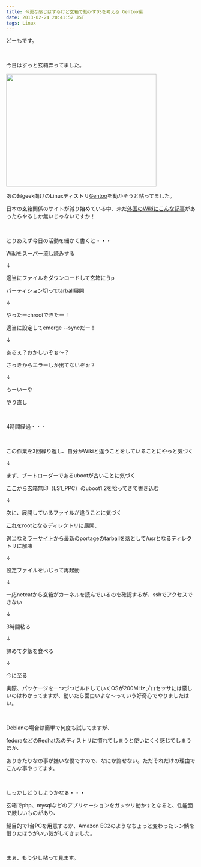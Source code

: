 ```yaml
---
title: 今更な感じはするけど玄箱で動かすOSを考える Gentoo編
date: 2013-02-24 20:41:52 JST
tags: Linux
---
```

<p>どーもです。</p>
<p>&nbsp;</p>
<p>今日はずっと玄箱弄ってました。</p>
<p><img src="https://lh6.googleusercontent.com/-IVEbesdqREM/USnx7gF6eyI/AAAAAAAABKY/8N40UCmY6t0/s400/DSC07136.JPG" height="300" width="400" /></p>
<p>あの超geek向けのLinuxディストリ<a href="http://www.gentoo.org/">Gentoo</a>を動かそうと粘ってました。</p>
<p>日本の玄箱関係のサイトが減り始めている中、未だ<a href="http://buffalo.nas-central.org/wiki/Install_The_2007_PPC_Gentoo">外国のWikiにこんな記事</a>があったらやるしか無いじゃないですか！</p>
<p>&nbsp;</p>
<p>とりあえず今日の活動を細かく書くと・・・</p>
<div class="hidearea">
<p>Wikiをスーパー流し読みする</p>
<p>↓</p>
<p>適当にファイルをダウンロードして玄箱にうp</p>
<p>パーティション切ってtarball展開</p>
<p>↓</p>
<p>やったーchrootできたー！</p>
<p>適当に設定してemerge --syncだー！</p>
<p>↓</p>
<p>あるぇ？おかしいぞぉ〜？</p>
<p>さっきからエラーしか出てないぞぉ？</p>
<p>↓</p>
<p>もーいーや</p>
<p>やり直し</p>
<p>&nbsp;</p>
<p>4時間経過・・・</p>
<p>&nbsp;</p>
<p>この作業を3回繰り返し、自分がWikiと違うことをしていることにやっと気づく</p>
<p>↓</p>
<p>まず、ブートローダーであるubootが古いことに気づく</p>
<p><a href="http://downloads.buffalo.nas-central.org/">ここ</a>から玄箱無印（LS1_PPC）のuboot1.2を拾ってきて書き込む</p>
<p>↓</p>
<p>次に、展開しているファイルが違うことに気づく</p>
<p><a href="http://downloads.nas-central.org/ALL_LS_KB_PPC/Distributions/Gentoo/gentoo-20071104-uboot.tar.bz2">これ</a>をrootとなるディレクトリに展開、</p>
<p><a href="http://www.gentoo.org/main/en/mirrors.xml">適当なミラーサイト</a>から最新のportageのtarballを落として/usrとなるディレクトリに解凍</p>
<p>↓</p>
<p>設定ファイルをいじって再起動</p>
<p>↓</p>
<p>一応netcatから玄箱がカーネルを読んでいるのを確認するが、sshでアクセスできない</p>
<p>↓</p>
<p>3時間粘る</p>
<p>↓</p>
<p>諦めて夕飯を食べる</p>
<p>↓</p>
<p>今に至る</p>
</div>
<p>実際、パッケージを一つづつビルドしていくOSが200MHzプロセッサには厳しいのはわかってますが、動いたら面白いよな〜っていう好奇心でやりましたはい。</p>
<p>&nbsp;</p>
<p>Debianの場合は簡単で何度も試してますが、</p>
<p>fedoraなどのRedhat系のディストリに慣れてしまうと使いにくく感じてしまうほか、</p>
<p>ありきたりなの事が嫌いな僕ですので、なにか許せない。ただそれだけの理由でこんな事やってます。</p>
<p>&nbsp;</p>
<p>しっかしどうしようかなぁ・・・</p>
<p>玄箱でphp、mysqlなどのアプリケーションをガッツリ動かすとなると、性能面で厳しいものがあり、</p>
<p>鯖目的で1台PCを用意するか、Amazon EC2のようなちょっと変わったレン鯖を借りたほうがいい気がしてきました。</p>
<p>&nbsp;</p>
<p>まぁ、もう少し粘って見ます。</p>
